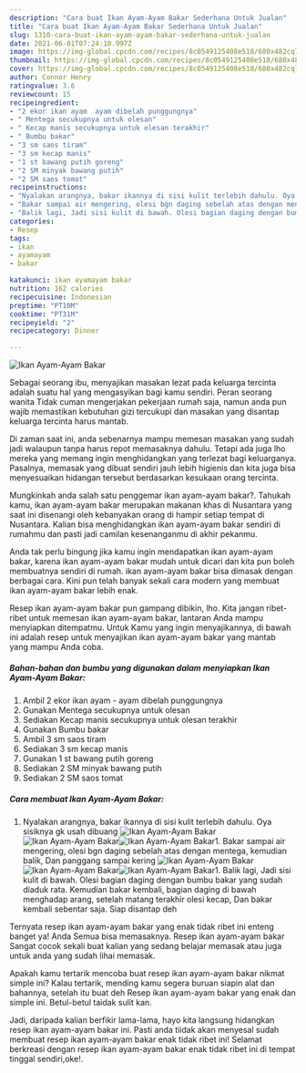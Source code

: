 ```yaml
---
description: "Cara buat Ikan Ayam-Ayam Bakar Sederhana Untuk Jualan"
title: "Cara buat Ikan Ayam-Ayam Bakar Sederhana Untuk Jualan"
slug: 1310-cara-buat-ikan-ayam-ayam-bakar-sederhana-untuk-jualan
date: 2021-06-01T07:24:10.997Z
image: https://img-global.cpcdn.com/recipes/8c0549125408e518/680x482cq70/ikan-ayam-ayam-bakar-foto-resep-utama.jpg
thumbnail: https://img-global.cpcdn.com/recipes/8c0549125408e518/680x482cq70/ikan-ayam-ayam-bakar-foto-resep-utama.jpg
cover: https://img-global.cpcdn.com/recipes/8c0549125408e518/680x482cq70/ikan-ayam-ayam-bakar-foto-resep-utama.jpg
author: Connor Henry
ratingvalue: 3.6
reviewcount: 15
recipeingredient:
- "2 ekor ikan ayam  ayam dibelah punggungnya"
- " Mentega secukupnya untuk olesan"
- " Kecap manis secukupnya untuk olesan terakhir"
- " Bumbu bakar"
- "3 sm saos tiram"
- "3 sm kecap manis"
- "1 st bawang putih goreng"
- "2 SM minyak bawang putih"
- "2 SM saos tomat"
recipeinstructions:
- "Nyalakan arangnya, bakar ikannya di sisi kulit terlebih dahulu. Oya sisiknya gk usah dibuang"
- "Bakar sampai air mengering, olesi bgn daging sebelah atas dengan mentega, kemudian balik, Dan panggang sampai kering"
- "Balik lagi, Jadi sisi kulit di bawah. Olesi bagian daging dengan bumbu bakar yang sudah diaduk rata. Kemudian bakar kembali, bagian daging di bawah menghadap arang, setelah matang terakhir olesi kecap, Dan bakar kembali sebentar saja. Siap disantap deh"
categories:
- Resep
tags:
- ikan
- ayamayam
- bakar

katakunci: ikan ayamayam bakar 
nutrition: 162 calories
recipecuisine: Indonesian
preptime: "PT10M"
cooktime: "PT31M"
recipeyield: "2"
recipecategory: Dinner

---
```



![Ikan Ayam-Ayam Bakar](https://img-global.cpcdn.com/recipes/8c0549125408e518/680x482cq70/ikan-ayam-ayam-bakar-foto-resep-utama.jpg)

Sebagai seorang ibu, menyajikan masakan lezat pada keluarga tercinta adalah suatu hal yang mengasyikan bagi kamu sendiri. Peran seorang  wanita Tidak cuman mengerjakan pekerjaan rumah saja, namun anda pun wajib memastikan kebutuhan gizi tercukupi dan masakan yang disantap keluarga tercinta harus mantab.

Di zaman  saat ini, anda sebenarnya mampu memesan masakan yang sudah jadi walaupun tanpa harus repot memasaknya dahulu. Tetapi ada juga lho mereka yang memang ingin menghidangkan yang terlezat bagi keluarganya. Pasalnya, memasak yang dibuat sendiri jauh lebih higienis dan kita juga bisa menyesuaikan hidangan tersebut berdasarkan kesukaan orang tercinta. 



Mungkinkah anda salah satu penggemar ikan ayam-ayam bakar?. Tahukah kamu, ikan ayam-ayam bakar merupakan makanan khas di Nusantara yang saat ini disenangi oleh kebanyakan orang di hampir setiap tempat di Nusantara. Kalian bisa menghidangkan ikan ayam-ayam bakar sendiri di rumahmu dan pasti jadi camilan kesenanganmu di akhir pekanmu.

Anda tak perlu bingung jika kamu ingin mendapatkan ikan ayam-ayam bakar, karena ikan ayam-ayam bakar mudah untuk dicari dan kita pun boleh membuatnya sendiri di rumah. ikan ayam-ayam bakar bisa dimasak dengan berbagai cara. Kini pun telah banyak sekali cara modern yang membuat ikan ayam-ayam bakar lebih enak.

Resep ikan ayam-ayam bakar pun gampang dibikin, lho. Kita jangan ribet-ribet untuk memesan ikan ayam-ayam bakar, lantaran Anda mampu menyiapkan ditempatmu. Untuk Kamu yang ingin menyajikannya, di bawah ini adalah resep untuk menyajikan ikan ayam-ayam bakar yang mantab yang mampu Anda coba.

<!--inarticleads1-->

##### Bahan-bahan dan bumbu yang digunakan dalam menyiapkan Ikan Ayam-Ayam Bakar:

1. Ambil 2 ekor ikan ayam - ayam dibelah punggungnya
1. Gunakan  Mentega secukupnya untuk olesan
1. Sediakan  Kecap manis secukupnya untuk olesan terakhir
1. Gunakan  Bumbu bakar
1. Ambil 3 sm saos tiram
1. Sediakan 3 sm kecap manis
1. Gunakan 1 st bawang putih goreng
1. Sediakan 2 SM minyak bawang putih
1. Sediakan 2 SM saos tomat




<!--inarticleads2-->

##### Cara membuat Ikan Ayam-Ayam Bakar:

1. Nyalakan arangnya, bakar ikannya di sisi kulit terlebih dahulu. Oya sisiknya gk usah dibuang
<img src="https://img-global.cpcdn.com/steps/4ea766ffccfa799f/160x128cq70/ikan-ayam-ayam-bakar-langkah-memasak-1-foto.jpg" alt="Ikan Ayam-Ayam Bakar"><img src="https://img-global.cpcdn.com/steps/032aff4eee3602b1/160x128cq70/ikan-ayam-ayam-bakar-langkah-memasak-1-foto.jpg" alt="Ikan Ayam-Ayam Bakar"><img src="https://img-global.cpcdn.com/steps/0eb935a277049fb7/160x128cq70/ikan-ayam-ayam-bakar-langkah-memasak-1-foto.jpg" alt="Ikan Ayam-Ayam Bakar">1. Bakar sampai air mengering, olesi bgn daging sebelah atas dengan mentega, kemudian balik, Dan panggang sampai kering
<img src="https://img-global.cpcdn.com/steps/756467439b04be05/160x128cq70/ikan-ayam-ayam-bakar-langkah-memasak-2-foto.jpg" alt="Ikan Ayam-Ayam Bakar"><img src="https://img-global.cpcdn.com/steps/b5dacd81fa666ae8/160x128cq70/ikan-ayam-ayam-bakar-langkah-memasak-2-foto.jpg" alt="Ikan Ayam-Ayam Bakar"><img src="https://img-global.cpcdn.com/steps/8c02c5619be4ea0f/160x128cq70/ikan-ayam-ayam-bakar-langkah-memasak-2-foto.jpg" alt="Ikan Ayam-Ayam Bakar">1. Balik lagi, Jadi sisi kulit di bawah. Olesi bagian daging dengan bumbu bakar yang sudah diaduk rata. Kemudian bakar kembali, bagian daging di bawah menghadap arang, setelah matang terakhir olesi kecap, Dan bakar kembali sebentar saja. Siap disantap deh




Ternyata resep ikan ayam-ayam bakar yang enak tidak ribet ini enteng banget ya! Anda Semua bisa memasaknya. Resep ikan ayam-ayam bakar Sangat cocok sekali buat kalian yang sedang belajar memasak atau juga untuk anda yang sudah lihai memasak.

Apakah kamu tertarik mencoba buat resep ikan ayam-ayam bakar nikmat simple ini? Kalau tertarik, mending kamu segera buruan siapin alat dan bahannya, setelah itu buat deh Resep ikan ayam-ayam bakar yang enak dan simple ini. Betul-betul taidak sulit kan. 

Jadi, daripada kalian berfikir lama-lama, hayo kita langsung hidangkan resep ikan ayam-ayam bakar ini. Pasti anda tiidak akan menyesal sudah membuat resep ikan ayam-ayam bakar enak tidak ribet ini! Selamat berkreasi dengan resep ikan ayam-ayam bakar enak tidak ribet ini di tempat tinggal sendiri,oke!.

